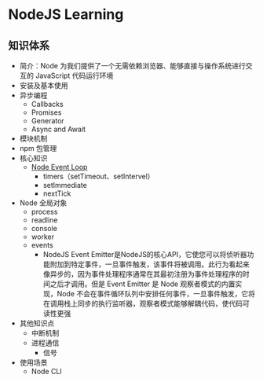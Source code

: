 # NodeJS Learning

## 知识体系

- 简介：Node 为我们提供了一个无需依赖浏览器、能够直接与操作系统进行交互的 JavaScript 代码运行环境
- 安装及基本使用
- 异步编程
  - Callbacks
  - Promises
  - Generator
  - Async and Await
- 模块机制
- npm 包管理
- 核心知识
  - [Node Event Loop](./Node%20Event%20Loop.md)
    - timers（setTimeout、setIntervel）
    - setImmediate
    - nextTick
- Node 全局对象
  - process
  - readline
  - console
  - worker
  - events
    - NodeJS Event Emitter是NodeJS的核心API，它使您可以将侦听器功能附加到特定事件，一旦事件触发，该事件将被调用。此行为看起来像异步的，因为事件处理程序通常在其最初注册为事件处理程序的时间之后才调用。但是 Event Emitter 是 Node 观察者模式的内置实现，Node 不会在事件循环队列中安排任何事件，一旦事件触发，它将在调用栈上同步的执行监听器，观察者模式能够解耦代码，使代码可读性更强
- 其他知识点
  - 中断机制
  - 进程通信
    - 信号
- 使用场景
  - Node CLI
